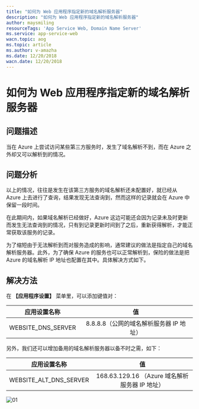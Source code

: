 ```yaml
---
title: "如何为 Web 应用程序指定新的域名解析服务器"
description: "如何为 Web 应用程序指定新的域名解析服务器"
author: maysmiling
resourceTags: 'App Service Web, Domain Name Server'
ms.service: app-service-web
wacn.topic: aog
ms.topic: article
ms.author: v-amazha
ms.date: 12/20/2018
wacn.date: 12/20/2018
---
```


# 如何为 Web 应用程序指定新的域名解析服务器

## 问题描述

当在 Azure 上尝试访问某些第三方服务时，发生了域名解析不到，而在 Azure 之外却又可以解析到的情况。

## 问题分析

以上的情况，往往是发生在该第三方服务的域名解析还未配置好，就已经从 Azure 上去进行了查询，结果发现无法查询到，然而这样的记录就会在 Azure 中保留一段时间。

在此期间内，如果域名解析已经做好，Azure 这边可能还会因为记录未及时更新而发生无法查询到的情况，只有到记录更新时间到了之后，重新获得解析，才能正常获取该服务的记录。

为了缩短由于无法解析到而对服务造成的影响，通常建议的做法是指定自己的域名解析服务器。此外，为了确保 Azure 的服务也可以正常解析到，保险的做法是把 Azure 的域名解析 IP 地址也配置在其中。具体解决方式如下。

## 解决方法

在 **【应用程序设置】** 菜单里，可以添加键值对：

| 应用设置名称 | 值 |
|:---:|:---:|
|WEBSITE_DNS_SERVER|8.8.8.8（公网的域名解析服务器 IP 地址）|

另外，我们还可以增加备用的域名解析服务器以备不时之需，如下：

| 应用设置名称 | 值 |
|:---:|:---:|
|WEBSITE_ALT_DNS_SERVER|168.63.129.16 （Azure 域名解析服务器 IP 地址）|

![01](media/aog-app-service-web-howto-specify-new-domain-name-server/01.png "01")